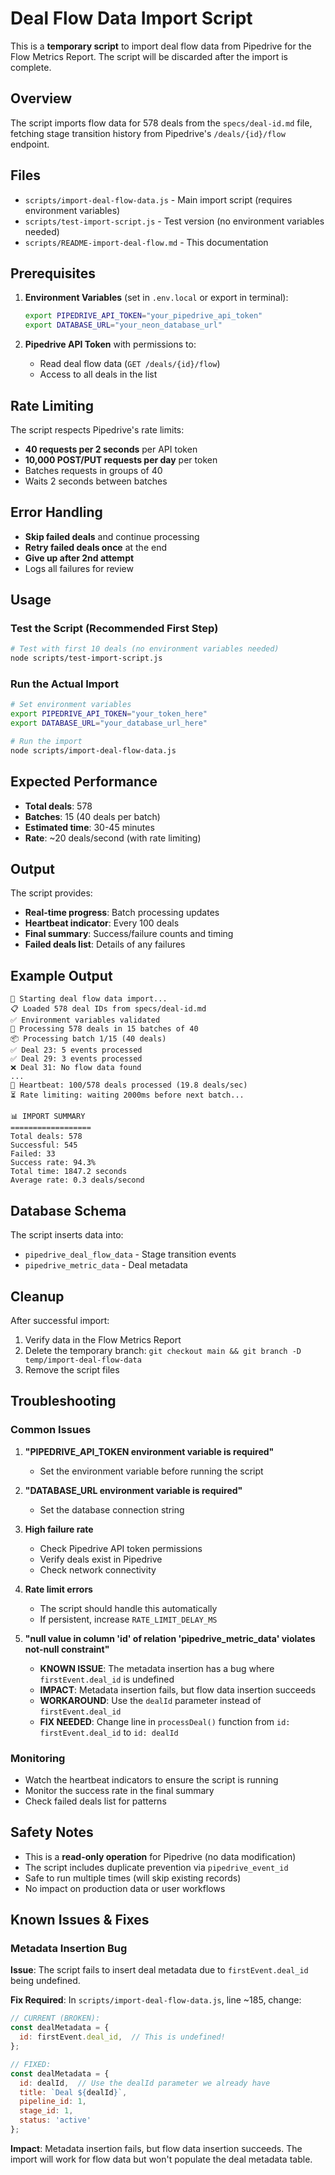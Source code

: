# Deal Flow Data Import Script

This is a **temporary script** to import deal flow data from Pipedrive for the Flow Metrics Report. The script will be discarded after the import is complete.

## Overview

The script imports flow data for 578 deals from the `specs/deal-id.md` file, fetching stage transition history from Pipedrive's `/deals/{id}/flow` endpoint.

## Files

- `scripts/import-deal-flow-data.js` - Main import script (requires environment variables)
- `scripts/test-import-script.js` - Test version (no environment variables needed)
- `scripts/README-import-deal-flow.md` - This documentation

## Prerequisites

1. **Environment Variables** (set in `.env.local` or export in terminal):
   ```bash
   export PIPEDRIVE_API_TOKEN="your_pipedrive_api_token"
   export DATABASE_URL="your_neon_database_url"
   ```

2. **Pipedrive API Token** with permissions to:
   - Read deal flow data (`GET /deals/{id}/flow`)
   - Access to all deals in the list

## Rate Limiting

The script respects Pipedrive's rate limits:
- **40 requests per 2 seconds** per API token
- **10,000 POST/PUT requests per day** per token
- Batches requests in groups of 40
- Waits 2 seconds between batches

## Error Handling

- **Skip failed deals** and continue processing
- **Retry failed deals once** at the end
- **Give up after 2nd attempt**
- Logs all failures for review

## Usage

### Test the Script (Recommended First Step)

```bash
# Test with first 10 deals (no environment variables needed)
node scripts/test-import-script.js
```

### Run the Actual Import

```bash
# Set environment variables
export PIPEDRIVE_API_TOKEN="your_token_here"
export DATABASE_URL="your_database_url_here"

# Run the import
node scripts/import-deal-flow-data.js
```

## Expected Performance

- **Total deals**: 578
- **Batches**: 15 (40 deals per batch)
- **Estimated time**: 30-45 minutes
- **Rate**: ~20 deals/second (with rate limiting)

## Output

The script provides:
- **Real-time progress**: Batch processing updates
- **Heartbeat indicator**: Every 100 deals
- **Final summary**: Success/failure counts and timing
- **Failed deals list**: Details of any failures

## Example Output

```
🚀 Starting deal flow data import...
📋 Loaded 578 deal IDs from specs/deal-id.md
✅ Environment variables validated
🔄 Processing 578 deals in 15 batches of 40
📦 Processing batch 1/15 (40 deals)
✅ Deal 23: 5 events processed
✅ Deal 29: 3 events processed
❌ Deal 31: No flow data found
...
💓 Heartbeat: 100/578 deals processed (19.8 deals/sec)
⏳ Rate limiting: waiting 2000ms before next batch...

📊 IMPORT SUMMARY
==================
Total deals: 578
Successful: 545
Failed: 33
Success rate: 94.3%
Total time: 1847.2 seconds
Average rate: 0.3 deals/second
```

## Database Schema

The script inserts data into:
- `pipedrive_deal_flow_data` - Stage transition events
- `pipedrive_metric_data` - Deal metadata

## Cleanup

After successful import:
1. Verify data in the Flow Metrics Report
2. Delete the temporary branch: `git checkout main && git branch -D temp/import-deal-flow-data`
3. Remove the script files

## Troubleshooting

### Common Issues

1. **"PIPEDRIVE_API_TOKEN environment variable is required"**
   - Set the environment variable before running the script

2. **"DATABASE_URL environment variable is required"**
   - Set the database connection string

3. **High failure rate**
   - Check Pipedrive API token permissions
   - Verify deals exist in Pipedrive
   - Check network connectivity

4. **Rate limit errors**
   - The script should handle this automatically
   - If persistent, increase `RATE_LIMIT_DELAY_MS`

5. **"null value in column 'id' of relation 'pipedrive_metric_data' violates not-null constraint"**
   - **KNOWN ISSUE**: The metadata insertion has a bug where `firstEvent.deal_id` is undefined
   - **IMPACT**: Metadata insertion fails, but flow data insertion succeeds
   - **WORKAROUND**: Use the `dealId` parameter instead of `firstEvent.deal_id`
   - **FIX NEEDED**: Change line in `processDeal()` function from `id: firstEvent.deal_id` to `id: dealId`

### Monitoring

- Watch the heartbeat indicators to ensure the script is running
- Monitor the success rate in the final summary
- Check failed deals list for patterns

## Safety Notes

- This is a **read-only operation** for Pipedrive (no data modification)
- The script includes duplicate prevention via `pipedrive_event_id`
- Safe to run multiple times (will skip existing records)
- No impact on production data or user workflows

## Known Issues & Fixes

### Metadata Insertion Bug
**Issue**: The script fails to insert deal metadata due to `firstEvent.deal_id` being undefined.

**Fix Required**: In `scripts/import-deal-flow-data.js`, line ~185, change:
```javascript
// CURRENT (BROKEN):
const dealMetadata = {
  id: firstEvent.deal_id,  // This is undefined!
};

// FIXED:
const dealMetadata = {
  id: dealId,  // Use the dealId parameter we already have
  title: `Deal ${dealId}`,
  pipeline_id: 1,
  stage_id: 1,
  status: 'active'
};
```

**Impact**: Metadata insertion fails, but flow data insertion succeeds. The import will work for flow data but won't populate the deal metadata table.
